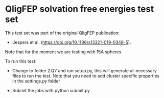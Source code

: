 # QligFEP solvation free energies test set

This test set was part of the original QligFEP publication:
* Jespers et al. (https://doi.org/10.1186/s13321-019-0348-5).

Note that for the moment we are testing with 15A spheres

To run this test:
- Change to folder 2.Q7 and run setup.py, this will generate all necessary files to
  run the test. Note that you need to add cluster specific properties in the settings.py
  folder

- Submit the jobs with python submit.py
